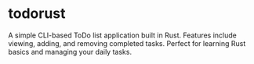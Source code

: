 # todorust
A simple CLI-based ToDo list application built in Rust. Features include viewing, adding, and removing completed tasks. Perfect for learning Rust basics and managing your daily tasks.
